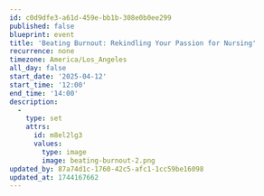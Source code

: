 ```yaml
---
id: c0d9dfe3-a61d-459e-bb1b-308e0b0ee299
published: false
blueprint: event
title: 'Beating Burnout: Rekindling Your Passion for Nursing'
recurrence: none
timezone: America/Los_Angeles
all_day: false
start_date: '2025-04-12'
start_time: '12:00'
end_time: '14:00'
description:
  -
    type: set
    attrs:
      id: m8el2lg3
      values:
        type: image
        image: beating-burnout-2.png
updated_by: 87a74d1c-1760-42c5-afc1-1cc59be16098
updated_at: 1744167662
---
```

